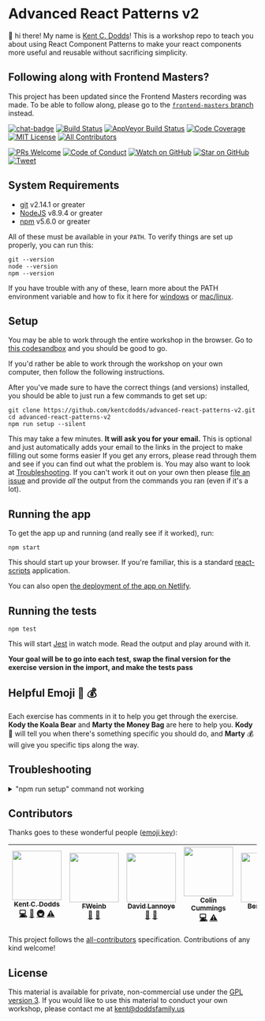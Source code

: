 # Advanced React Patterns v2

👋 hi there! My name is [Kent C. Dodds](https://kentcdodds.com)! This is a
workshop repo to teach you about using React Component Patterns to make your
react components more useful and reusable without sacrificing simplicity.

## Following along with Frontend Masters?

This project has been updated since the Frontend Masters recording was made.
To be able to follow along, please go to the
[`frontend-masters` branch](https://github.com/kentcdodds/advanced-react-patterns-v2/blob/frontend-masters/README.md)
instead.

[![chat-badge][chat-badge]][chat]
[![Build Status][build-badge]][build]
[![AppVeyor Build Status][win-build-badge]][win-build]
[![Code Coverage][coverage-badge]][coverage]
[![MIT License][license-badge]][license]
[![All Contributors](https://img.shields.io/badge/all_contributors-6-orange.svg?style=flat-square)](#contributors)

[![PRs Welcome][prs-badge]][prs]
[![Code of Conduct][coc-badge]][coc]
[![Watch on GitHub][github-watch-badge]][github-watch]
[![Star on GitHub][github-star-badge]][github-star]
[![Tweet][twitter-badge]][twitter]

## System Requirements

* [git][git] v2.14.1 or greater
* [NodeJS][node] v8.9.4 or greater
* [npm][npm] v5.6.0 or greater

All of these must be available in your `PATH`. To verify things are set up
properly, you can run this:

```
git --version
node --version
npm --version
```

If you have trouble with any of these, learn more about the PATH environment
variable and how to fix it here for [windows][win-path] or
[mac/linux][mac-path].

## Setup

You may be able to work through the entire workshop in the browser. Go to
[this codesandbox](https://codesandbox.io/s/github/kentcdodds/advanced-react-patterns-v2)
and you should be good to go.

If you'd rather be able to work through the workshop on your own computer, then
follow the following instructions.

After you've made sure to have the correct things (and versions) installed, you
should be able to just run a few commands to get set up:

```
git clone https://github.com/kentcdodds/advanced-react-patterns-v2.git
cd advanced-react-patterns-v2
npm run setup --silent
```

This may take a few minutes. **It will ask you for your email.** This is
optional and just automatically adds your email to the links in the project to
make filling out some forms easier If you get any errors, please read through
them and see if you can find out what the problem is. You may also want to look
at [Troubleshooting](#troubleshooting). If you can't work it out on your own
then please [file an issue][issue] and provide _all_ the output from the
commands you ran (even if it's a lot).

## Running the app

To get the app up and running (and really see if it worked), run:

```shell
npm start
```

This should start up your browser. If you're familiar, this is a standard
[react-scripts](https://github.com/facebook/create-react-app) application.

You can also open
[the deployment of the app on Netlify](https://advanced-react-patterns.netlify.com/).

## Running the tests

```shell
npm test
```

This will start [Jest](http://facebook.github.io/jest) in watch mode. Read the
output and play around with it.

**Your goal will be to go into each test, swap the final version for the
exercise version in the import, and make the tests pass**

## Helpful Emoji 🐨 💰

Each exercise has comments in it to help you get through the exercise.
**Kody the Koala Bear** and **Marty the Money Bag** are here to help you.
**Kody** 🐨 will tell you when there's something specific you should do, and
**Marty** 💰 will give you specific tips along the way.

## Troubleshooting

<details>

<summary>"npm run setup" command not working</summary>

Here's what the setup script does. If it fails, try doing each of these things
individually yourself:

```
# verify your environment will work with the project
node ./scripts/verify

# install dependencies
npm install

# verify the project is ready to run
npm run build
npm run test:coverage
```

If any of those scripts fail, please try to work out what went wrong by the
error message you get. If you still can't work it out, feel free to
[open an issue][issue] with _all_ the output from that script. I will try to
help if I can.

</details>

## Contributors

Thanks goes to these wonderful people ([emoji key](https://github.com/kentcdodds/all-contributors#emoji-key)):

<!-- ALL-CONTRIBUTORS-LIST:START - Do not remove or modify this section -->
<!-- prettier-ignore -->
| [<img src="https://avatars.githubusercontent.com/u/1500684?v=3" width="100px;"/><br /><sub><b>Kent C. Dodds</b></sub>](https://kentcdodds.com)<br />[💻](https://github.com/kentcdodds/advanced-component-patterns-v2/commits?author=kentcdodds "Code") [📖](https://github.com/kentcdodds/advanced-component-patterns-v2/commits?author=kentcdodds "Documentation") [🚇](#infra-kentcdodds "Infrastructure (Hosting, Build-Tools, etc)") [⚠️](https://github.com/kentcdodds/advanced-component-patterns-v2/commits?author=kentcdodds "Tests") | [<img src="https://avatars0.githubusercontent.com/u/1250430?v=4" width="100px;"/><br /><sub><b>FWeinb</b></sub>](https://github.com/FWeinb)<br />[🐛](https://github.com/kentcdodds/advanced-component-patterns-v2/issues?q=author%3AFWeinb "Bug reports") [🤔](#ideas-FWeinb "Ideas, Planning, & Feedback") | [<img src="https://avatars2.githubusercontent.com/u/1383720?v=4" width="100px;"/><br /><sub><b>David Lannoye</b></sub>](https://github.com/dlannoye)<br />[🐛](https://github.com/kentcdodds/advanced-component-patterns-v2/issues?q=author%3Adlannoye "Bug reports") [📖](https://github.com/kentcdodds/advanced-component-patterns-v2/commits?author=dlannoye "Documentation") | [<img src="https://avatars2.githubusercontent.com/u/9815009?s=460&v=4" width="100px;"/><br /><sub><b>Colin Cummings</b></sub>](https://github.com/colinrcummings)<br />[💻](https://github.com/kentcdodds/advanced-component-patterns-v2/commits?author=colinrcummings "Code") [⚠️](https://github.com/kentcdodds/advanced-component-patterns-v2/commits?author=colinrcummings "Tests") | [<img src="https://avatars2.githubusercontent.com/u/464764?v=4" width="100px;"/><br /><sub><b>Benji Koltai</b></sub>](https://github.com/bkoltai)<br />[📖](https://github.com/kentcdodds/advanced-component-patterns-v2/commits?author=bkoltai "Documentation") | [<img src="https://avatars1.githubusercontent.com/u/1779959?v=4" width="100px;"/><br /><sub><b>Sumit Bagga</b></sub>](http://baggasumit.github.io)<br />[📖](https://github.com/kentcdodds/advanced-component-patterns-v2/commits?author=baggasumit "Documentation") |
| :---: | :---: | :---: | :---: | :---: | :---: |
<!-- ALL-CONTRIBUTORS-LIST:END -->

This project follows the [all-contributors](https://github.com/kentcdodds/all-contributors) specification. Contributions of any kind welcome!

## License

This material is available for private, non-commercial use under the
[GPL version 3](http://www.gnu.org/licenses/gpl-3.0-standalone.html). If you
would like to use this material to conduct your own workshop, please contact me
at kent@doddsfamily.us

[npm]: https://www.npmjs.com/
[node]: https://nodejs.org
[git]: https://git-scm.com/
[chat]: https://gitter.im/kentcdodds/advanced-react-patterns-v2
[chat-badge]: https://img.shields.io/gitter/room/kentcdodds/advanced-react-patterns-v2.js.svg?style=flat-square&logo=gitter-white
[build-badge]: https://img.shields.io/travis/kentcdodds/advanced-react-patterns-v2.svg?style=flat-square&logo=travis
[build]: https://travis-ci.org/kentcdodds/advanced-react-patterns-v2
[license-badge]: https://img.shields.io/badge/license-GPL%203.0%20License-blue.svg?style=flat-square
[license]: https://github.com/kentcdodds/advanced-react-patterns-v2/blob/master/README.md#license
[prs-badge]: https://img.shields.io/badge/PRs-welcome-brightgreen.svg?style=flat-square
[prs]: http://makeapullrequest.com
[donate-badge]: https://img.shields.io/badge/$-support-green.svg?style=flat-square
[donate]: http://kcd.im/donate
[coc-badge]: https://img.shields.io/badge/code%20of-conduct-ff69b4.svg?style=flat-square
[coc]: https://github.com/kentcdodds/advanced-react-patterns-v2/blob/master/CODE_OF_CONDUCT.md
[github-watch-badge]: https://img.shields.io/github/watchers/kentcdodds/advanced-react-patterns-v2.svg?style=social
[github-watch]: https://github.com/kentcdodds/advanced-react-patterns-v2/watchers
[github-star-badge]: https://img.shields.io/github/stars/kentcdodds/advanced-react-patterns-v2.svg?style=social
[github-star]: https://github.com/kentcdodds/advanced-react-patterns-v2/stargazers
[twitter]: https://twitter.com/intent/tweet?text=Check%20out%20advanced-react-patterns-v2%20by%20@kentcdodds%20https://github.com/kentcdodds/advanced-react-patterns-v2%20%F0%9F%91%8D
[twitter-badge]: https://img.shields.io/twitter/url/https/github.com/kentcdodds/advanced-react-patterns-v2.svg?style=social
[emojis]: https://github.com/kentcdodds/all-contributors#emoji-key
[all-contributors]: https://github.com/kentcdodds/all-contributors
[win-path]: https://www.howtogeek.com/118594/how-to-edit-your-system-path-for-easy-command-line-access/
[mac-path]: http://stackoverflow.com/a/24322978/971592
[issue]: https://github.com/kentcdodds/advanced-react-patterns-v2/issues/new
[win-build-badge]: https://img.shields.io/appveyor/ci/kentcdodds/advanced-react-patterns-v2.svg?style=flat-square&logo=appveyor
[win-build]: https://ci.appveyor.com/project/kentcdodds/advanced-react-patterns-v2
[coverage-badge]: https://img.shields.io/codecov/c/github/kentcdodds/advanced-react-patterns-v2.svg?style=flat-square
[coverage]: https://codecov.io/github/kentcdodds/advanced-react-patterns-v2
[watchman]: https://facebook.github.io/watchman/docs/install.html
